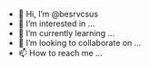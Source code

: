 - 👋 Hi, I’m @besrvcsus
- 👀 I’m interested in ...
- 🌱 I’m currently learning ...
- 💞️ I’m looking to collaborate on ...
- 📫 How to reach me ...

<!---
besrvcsus/besrvcsus is a ✨ special ✨ repository because its `README.md` (this file) appears on your GitHub profile.
You can click the Preview link to take a look at your changes.
--->
